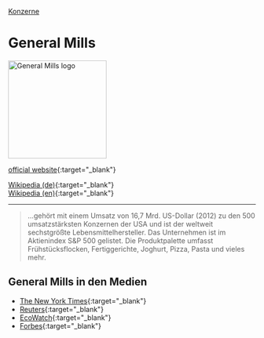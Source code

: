 [Konzerne](../konzerne.html)   

# General Mills

<img src="https://upload.wikimedia.org/wikipedia/de/8/85/General-Mills-Logo.svg" height="200" alt="General Mills logo">


[official website](http://www.generalmills.com/){:target="_blank"}   

[Wikipedia (de)](https://de.wikipedia.org/wiki/General_Mills){:target="_blank"}   
[Wikipedia (en)](https://en.wikipedia.org/wiki/General_Mills){:target="_blank"}   

---

> ...gehört mit einem Umsatz von 16,7 Mrd. US-Dollar (2012) zu den 500 umsatzstärksten Konzernen der USA und ist der weltweit sechstgrößte Lebensmittelhersteller. Das Unternehmen ist im Aktienindex S&P 500 gelistet. Die Produktpalette umfasst Frühstücksflocken, Fertiggerichte, Joghurt, Pizza, Pasta und vieles mehr.


## General Mills in den Medien
* [The New York Times](https://www.nytimes.com/topic/company/general-mills-inc){:target="_blank"}   
* [Reuters](https://www.reuters.com/companies/GIS.N){:target="_blank"}   
* [EcoWatch](https://www.ecowatch.com/tag/general-mills){:target="_blank"}   
* [Forbes](https://www.forbes.com/companies/general-mills/#594803ff35cb){:target="_blank"}   
